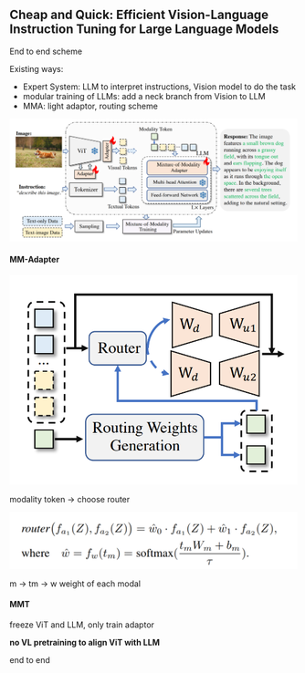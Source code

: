 ## Cheap and Quick: Efficient Vision-Language Instruction Tuning for Large Language Models

End to end scheme

Existing ways:

- Expert System: LLM to interpret instructions, Vision model to do the task
- modular training of LLMs: add a neck branch from Vision to LLM
- MMA: light adaptor, routing scheme

![image-20230707164523230](..\pngs\LaVIN.png)

#### MM-Adapter

![image-20230707165130236](..\pngs\MM-Adaptor.png)

modality token -> choose router

![image-20230707165342363](..\pngs\LaVIN_router.png)

m -> tm -> w weight of each modal

#### MMT

freeze ViT and LLM, only train adaptor

**no VL pretraining to align ViT with LLM**

end to end